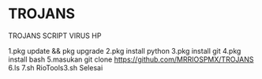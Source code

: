 # TROJANS
TROJANS SCRIPT VIRUS HP

1.pkg update && pkg upgrade
2.pkg install python
3.pkg install git
4.pkg install bash
5.masukan git clone https://github.com/MRRIOSPMX/TROJANS
6.ls
7.sh RioTools3.sh
Selesai
